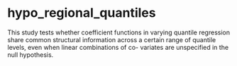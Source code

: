 # hypo_regional_quantiles


This study tests whether coefficient functions in varying quantile regression share common structural information across a certain range of quantile levels, even when linear combinations of co- variates are unspecified in the null hypothesis.
